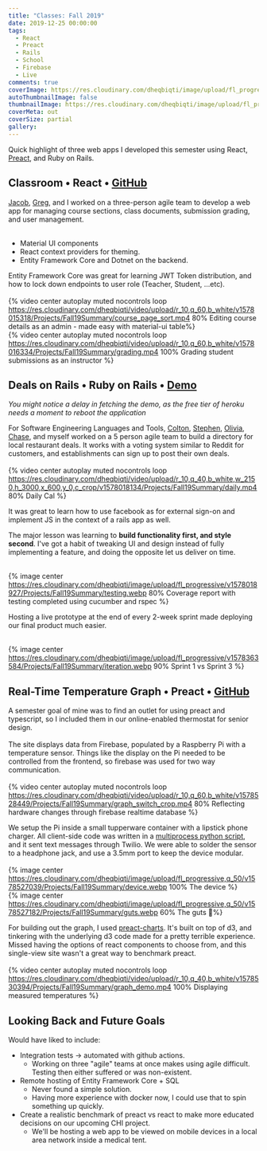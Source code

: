 ```yaml
---
title: "Classes: Fall 2019"
date: 2019-12-25 00:00:00
tags:
  - React
  - Preact
  - Rails
  - School
  - Firebase
  - Live
comments: true
coverImage: https://res.cloudinary.com/dheqbiqti/image/upload/fl_progressive,w_1300/v1578542413/Projects/Fall19Summary/fall_apps_cover.webp
autoThumbnailImage: false
thumbnailImage: https://res.cloudinary.com/dheqbiqti/image/upload/fl_progressive,r_50:5/v1578542542/Projects/Fall19Summary/fall_apps_thumbnail.webp
coverMeta: out
coverSize: partial
gallery:
---
```


Quick highlight of three web apps I developed this semester using React, [Preact](https://preactjs.com/), and Ruby on Rails.
</br>

<!-- more -->

## Classroom • React • [GitHub](https://github.com/bmitchinson/CS5800-Team9)

[Jacob](https://github.com/jacobwatters), [Greg](https://github.com/SS-GregMich), and I worked on a three-person agile team to develop a web app for managing course sections, class documents, submission grading, and user management.
</br></br>

- Material UI components
- React context providers for theming.
- Entity Framework Core and Dotnet on the backend.

Entity Framework Core was great for learning JWT Token distribution, and how to lock down endpoints to user role (Teacher, Student, ...etc).
</br></br>
{% video center autoplay muted nocontrols loop
https://res.cloudinary.com/dheqbiqti/video/upload/r_10,q_60,b_white/v1578015318/Projects/Fall19Summary/course_page_sort.mp4 80% Editing course details as an admin - made easy with material-ui table%}
</br>
{% video center autoplay muted nocontrols loop
https://res.cloudinary.com/dheqbiqti/video/upload/r_10,q_60,b_white/v1578016334/Projects/Fall19Summary/grading.mp4 100% Grading student submissions as an instructor %}

## Deals on Rails • Ruby on Rails • [Demo](https://selt2019-g010-final.herokuapp.com/)

_You might notice a delay in fetching the demo, as the free tier of heroku needs a moment to reboot the application_

For Software Engineering Languages and Tools, [Colton](https://github.com/cjmiller1622), [Stephen](https://github.com/ssiemonsma), [Olivia](https://github.com/osandvold302), [Chase](https://github.com/chasejohnson3), and myself worked on a 5 person agile team to build a directory for
local restaurant deals. It works with a voting system similar to Reddit for
customers, and establishments can sign up to post their own deals.
</br></br>
{% video center autoplay muted nocontrols loop
https://res.cloudinary.com/dheqbiqti/video/upload/r_10,q_40,b_white,w_2150,h_3000,x_600,y_0,c_crop/v1578018134/Projects/Fall19Summary/daily.mp4 80% Daily Cal %}

It was great to learn how to use facebook as for external sign-on and implement
JS in the context of a rails app as well.

The major lesson was learning to **build functionality first, and style second**.
I've got a habit of tweaking UI and design instead of fully implementing a
feature, and doing the opposite let us deliver on time.
</br></br>

{% image center https://res.cloudinary.com/dheqbiqti/image/upload/fl_progressive/v1578018927/Projects/Fall19Summary/testing.webp 80% Coverage report with testing completed using cucumber and rspec %}

Hosting a live prototype at the end of every 2-week sprint made deploying our final
product much easier.
</br></br>

{% image center https://res.cloudinary.com/dheqbiqti/image/upload/fl_progressive/v1578363584/Projects/Fall19Summary/iteration.webp 90% Sprint 1 vs Sprint 3 %}

## Real-Time Temperature Graph • Preact • [GitHub](https://github.com/bmitchinson/ece4880/tree/master/Lab1/frontend)

A semester goal of mine was to find an outlet for using preact and typescript,
so I included them in our online-enabled thermostat for senior design.
</br></br>
The site displays data from Firebase, populated by a Raspberry Pi with a
temperature sensor. Things like the display on the Pi needed to be
controlled from the frontend, so firebase was used for two way communication.
</br></br>
{% video center autoplay muted nocontrols loop
https://res.cloudinary.com/dheqbiqti/video/upload/r_10,q_60,b_white/v1578528449/Projects/Fall19Summary/graph_switch_crop.mp4 80% Reflecting hardware changes through firebase realtime database %}

We setup the Pi inside a small tupperware container with a lipstick phone charger.
All client-side code was written in a [multiprocess python script](https://github.com/bmitchinson/ece4880/blob/master/Lab1/pi/main.py), and it sent text
messages through Twilio. We were able to solder the sensor to a headphone
jack, and use a 3.5mm port to keep the device modular.
</br></br>
{% image center https://res.cloudinary.com/dheqbiqti/image/upload/fl_progressive,q_50/v1578527039/Projects/Fall19Summary/device.webp 100% The device %}
</br>
{% image center https://res.cloudinary.com/dheqbiqti/image/upload/fl_progressive,q_50/v1578527182/Projects/Fall19Summary/guts.webp 60% The guts 🤮%}

For building out the graph, I used [preact-charts](https://github.com/influx6/preact-charts). It's built on top of d3, and tinkering with the underlying
d3 code made for a pretty terrible experience. Missed having the
options of react components to choose from, and this single-view site wasn't
a great way to benchmark preact.
</br></br>
{% video center autoplay muted nocontrols loop
https://res.cloudinary.com/dheqbiqti/video/upload/r_10,q_40,b_white/v1578530394/Projects/Fall19Summary/graph_demo.mp4 100% Displaying measured temperatures %}

## Looking Back and Future Goals

Would have liked to include:

- Integration tests -> automated with github actions.
  - Working on three "agile" teams at once makes using agile difficult. Testing then either suffered or was non-existent.
- Remote hosting of Entity Framework Core + SQL
  - Never found a simple solution.
  - Having more experience with docker now, I could use that to spin something up quickly.
- Create a realistic benchmark of preact vs react to make more educated decisions
  on our upcoming CHI project.
  - We'll be hosting a web app to be viewed on mobile devices in a local area network inside a medical tent.
